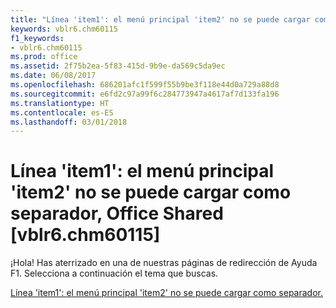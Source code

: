 ```yaml
---
title: "Línea 'item1': el menú principal 'item2' no se puede cargar como separador, Office Shared [vblr6.chm60115]"
keywords: vblr6.chm60115
f1_keywords:
- vblr6.chm60115
ms.prod: office
ms.assetid: 2f75b2ea-5f83-415d-9b9e-da569c5da9ec
ms.date: 06/08/2017
ms.openlocfilehash: 686201afc1f599f55b9be3f118e44d0a729a88d8
ms.sourcegitcommit: e6fd2c97a99f6c284773947a4617af7d133fa196
ms.translationtype: HT
ms.contentlocale: es-ES
ms.lasthandoff: 03/01/2018
---
```

# <a name="line-item1-parent-menu-item2-cant-be-loaded-as-a-separator-office-shared-vblr6chm60115"></a>Línea 'item1': el menú principal 'item2' no se puede cargar como separador, Office Shared [vblr6.chm60115]

¡Hola! Has aterrizado en una de nuestras páginas de redirección de Ayuda F1. Selecciona a continuación el tema que buscas.

[Línea 'item1': el menú principal 'item2' no se puede cargar como separador.](http://msdn.microsoft.com/library/cd56b902-40d6-890f-717a-540e2ae79d4d%28Office.15%29.aspx)

